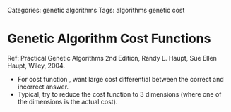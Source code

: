 Categories: genetic algorithms
Tags: algorithms
      genetic
      cost

# Genetic Algorithm Cost Functions #

Ref: Practical Genetic Algorithms 2nd Edition, Randy L. Haupt, Sue Ellen Haupt, Wiley, 2004.

- For cost function , want large cost differential between the correct and incorrect answer.
- Typical, try to reduce the cost function to 3 dimensions (where one of the dimensions is the actual cost).




